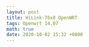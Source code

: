 ```yaml
---
layout: post
title: HiLink-76x8 OpenWRT
tags: Openwrt 14.07
math: true
date: 2020-10-02 15:32 +0800
---
```


